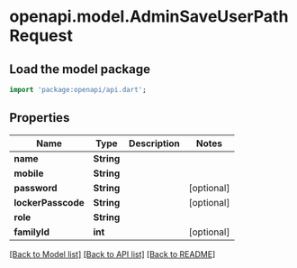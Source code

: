 # openapi.model.AdminSaveUserPathRequest

## Load the model package
```dart
import 'package:openapi/api.dart';
```

## Properties
Name | Type | Description | Notes
------------ | ------------- | ------------- | -------------
**name** | **String** |  | 
**mobile** | **String** |  | 
**password** | **String** |  | [optional] 
**lockerPasscode** | **String** |  | [optional] 
**role** | **String** |  | 
**familyId** | **int** |  | [optional] 

[[Back to Model list]](../README.md#documentation-for-models) [[Back to API list]](../README.md#documentation-for-api-endpoints) [[Back to README]](../README.md)



